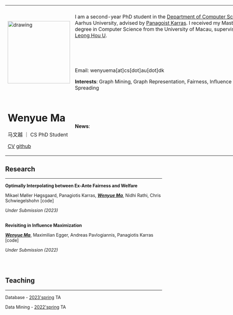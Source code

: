 <table>
<!-- <tr> -->
<th> </th>
<th> </th>
<th> </th>
<!-- </tr> -->
<tr>
<td>

<img style="float: center;"  src="pic/slef.jpg" alt="drawing" width="200"/>

</td>
<td colspan="2">

I am a second-year PhD student in the [Department of Computer Science](https://cs.au.dk/), Aarhus University, advised by [Panagoist Karras](https://www.cs.au.dk/~karras/). I received my Master's degree in Computer Science from the University of Macau, supervised by [Leong Hou U](https://www.fst.um.edu.mo/personal/ryanlhu/).

<br /> 
<br /> 
<br /> 

Email: wenyuema[at]cs[dot]au[dot]dk


**Interests**: Graph Mining, Graph Representation, Fairness, Influence Spreading

<!-- (write more<2 lines) -->

</td>
</tr>
<td style="float: center;">

# Wenyue Ma 

马文越 ｜ CS PhD Student




[CV]() [github]()  
</td>
<td colspan="2">

**News**:

</td>
</table>

<style>
td, th {
   border: none!important;
}
table {
  table-layout: fixed;
  width: 800px;
}
</style>



## Research 
---

**Optimally Interpolating between Ex-Ante Fairness and Welfare**
  
Mikael Møller Høgsgaard, Panagiotis Karras, *<u>**Wenyue Ma**</u>*, Nidhi Rathi, Chris Schwiegelshohn [code]

*Under Submission (2023)*
<br />
<br />

**Revisiting in Influence Maximization**
  
*<u>**Wenyue Ma**</u>*, Maximilian Egger, Andreas Pavlogiannis, Panagiotis Karras [code]

*Under Submission (2022)*

<br />
<br />

## Teaching 
---
Database - [2023'spring](https://kursuskatalog.au.dk/da/course/118278/Databasesystemer) TA

Data Mining - [2022'spring](https://kursuskatalog.au.dk/da/course/104084/Data-Mining) TA
